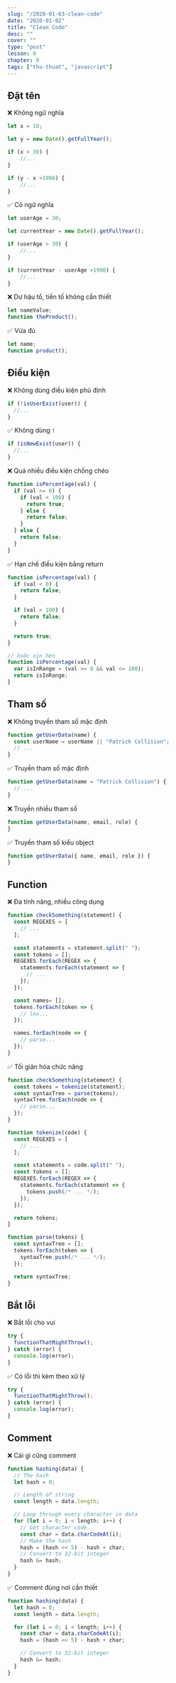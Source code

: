 ```yaml
---
slug: "/2020-01-03-clean-code"
date: "2020-01-02"
title: "Clean Code"
desc: ""
cover: ""
type: "post"
lesson: 0
chapter: 0
tags: ["thu-thuat", "javascript"]
---
```


## Đặt tên

❌ Không ngữ nghĩa
```js
let x = 10;

let y = new Date().getFullYear();

if (x > 30) {
    //...
}

if (y - x >1990) {
    //...
}
```

✅ Có ngữ nghĩa
```js
let userAge = 30;

let currentYear = new Date().getFullYear();

if (userAge > 30) {
    //...
}

if (currentYear - userAge >1990) {
    //...
}
```

❌ Dư hậu tố, tiền tố không cần thiết

```js
let nameValue;
function theProduct();
```

✅ Vừa đủ

```js
let name;
function product();
```

## Điều kiện

❌ Không dùng điều kiện phủ định

```js
if (!isUserExist(user)) {
  //...
}
```

✅ Không dùng `!`

```js
if (isNewExist(user)) {
  //...
}
```

❌ Quá nhiều điều kiện chồng chéo

```js
function isPercentage(val) {
  if (val >= 0) {
    if (val < 100) {
      return true;
    } else {
      return false;
    }
  } else {
    return false;
  }
}
```

✅ Hạn chế điều kiện bằng return

```js
function isPercentage(val) {
  if (val < 0) {
    return false;
  }

  if (val > 100) {
    return false;
  }

  return true;
}

// hoặc xịn hơn
function isPercentage(val) {
  var isInRange = (val >= 0 && val <= 100);
  return isInRange;
}
```

## Tham số

❌ Không truyền tham số mặc định

```js
function getUserData(name) {
  const userName = userName || "Patrick Collision";
  // ...
}
```

✅ Truyền tham số mặc định

```js
function getUserData(name = "Patrick Collision") {
  // ...
}
```

❌ Truyền nhiều tham số

```js
function getUserData(name, email, role) {
}
```

✅ Truyền tham số kiểu object

```js
function getUserData({ name, email, role }) {
}
```

## Function

❌ Đa tính năng, nhiều công dụng

```js
function checkSomething(statement) {
  const REGEXES = [
    // ...
  ];

  const statements = statement.split(" ");
  const tokens = [];
  REGEXES.forEach(REGEX => {
    statements.forEach(statement => {
      // ...
    });
  });

  const names= [];
  tokens.forEach(token => {
    // lex...
  });

  names.forEach(node => {
    // parse...
  });
}
```

✅ Tối giản hóa chức năng

```js
function checkSomething(statement) {
  const tokens = tokenize(statement);
  const syntaxTree = parse(tokens);
  syntaxTree.forEach(node => {
    // parse...
  });
}

function tokenize(code) {
  const REGEXES = [
    // ...
  ];

  const statements = code.split(" ");
  const tokens = [];
  REGEXES.forEach(REGEX => {
    statements.forEach(statement => {
      tokens.push(/* ... */);
    });
  });

  return tokens;
}

function parse(tokens) {
  const syntaxTree = [];
  tokens.forEach(token => {
    syntaxTree.push(/* ... */);
  });

  return syntaxTree;
}
```

## Bắt lỗi

❌ Bắt lỗi cho vui

```js
try {
  functionThatMightThrow();
} catch (error) {
  console.log(error);
}
```

✅ Có lỗi thì kèm theo xử lý

```js
try {
  functionThatMightThrow();
} catch (error) {
  console.log(error);
}
```

## Comment

❌ Cái gì cũng comment

```js
function hashing(data) {
  // The hash
  let hash = 0;

  // Length of string
  const length = data.length;

  // Loop through every character in data
  for (let i = 0; i < length; i++) {
    // Get character code.
    const char = data.charCodeAt(i);
    // Make the hash
    hash = (hash << 5) - hash + char;
    // Convert to 32-bit integer
    hash &= hash;
  }
}
```

✅ Comment đúng nơi cần thiết

```js
function hashing(data) {
  let hash = 0;
  const length = data.length;

  for (let i = 0; i < length; i++) {
    const char = data.charCodeAt(i);
    hash = (hash << 5) - hash + char;

    // Convert to 32-bit integer
    hash &= hash;
  }
}
```